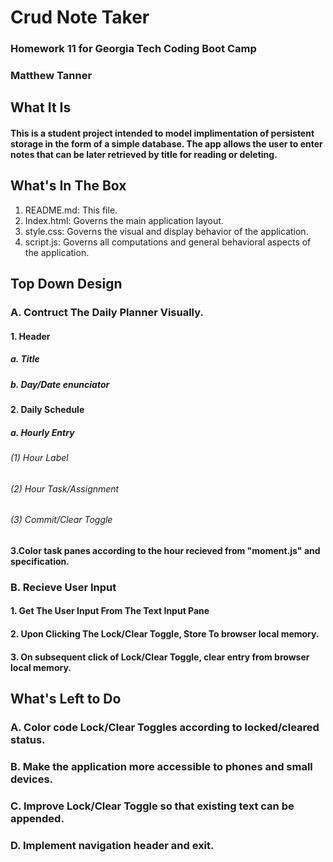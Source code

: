 # Crud Note Taker
### Homework 11 for Georgia Tech Coding Boot Camp
### Matthew Tanner
## What It Is
#### This is a student project intended to model implimentation of persistent storage in the form of a simple database. The app allows the user to enter notes that can be later retrieved by title for reading or deleting. 
## What's In The Box
1. README.md: This file.
2. Index.html: Governs the main application layout.
3. style.css: Governs the visual and display behavior of the application.
4. script.js: Governs all computations and general behavioral aspects of the application.
## Top Down Design
### A. Contruct The Daily Planner Visually.
#### 1. Header
##### a. Title
##### b. Day/Date enunciator
#### 2. Daily Schedule
##### a. Hourly Entry 
###### (1) Hour Label
###### (2) Hour Task/Assignment 
###### (3) Commit/Clear Toggle 
#### 3.Color task panes according to the hour recieved from "moment.js" and specification. 
### B. Recieve User Input
#### 1. Get The User Input From The Text Input Pane
#### 2. Upon Clicking The Lock/Clear Toggle, Store To browser local memory. 
#### 3. On subsequent click of Lock/Clear Toggle, clear entry from browser local memory.
## What's Left to Do
### A. Color code Lock/Clear Toggles according to locked/cleared status.
### B. Make the application more accessible to phones and small devices. 
### C. Improve Lock/Clear Toggle so that existing text can be appended.
### D. Implement navigation header and exit. 
